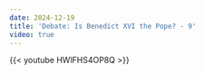 ```yaml
---
date: 2024-12-19
title: 'Debate: Is Benedict XVI the Pope? - 9'
video: true
---
```



{{< youtube HWlFHS4OP8Q >}}
